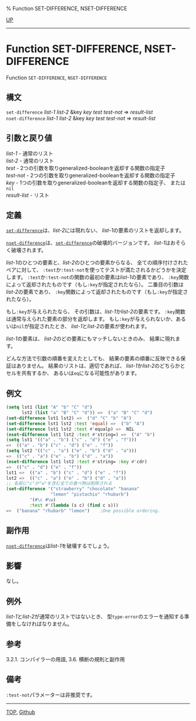 % Function SET-DIFFERENCE, NSET-DIFFERENCE

[UP](14.2.html)  

---

# Function SET-DIFFERENCE, NSET-DIFFERENCE


Function `SET-DIFFERENCE`, `NSET-DIFFERENCE`


## 構文

`set-difference` *list-1* *list-2* &key *key* *test* *test-not* => *result-list*  
`nset-difference` *list-1* *list-2* &key *key* *test* *test-not* => *result-list*


## 引数と戻り値

*list-1* - 通常のリスト  
*list-2* - 通常のリスト  
*test* - 2つの引数を取りgeneralized-booleanを返却する関数の指定子  
*test-not* - 2つの引数を取りgeneralized-booleanを返却する関数の指定子  
*key* - 1つの引数を取りgeneralized-booleanを返却する関数の指定子、
または`nil`  
*result-list* - リスト


## 定義

[`set-difference`](14.2.set-difference.html)は、*list-2*には現れない、
*list-1*の要素のリストを返却します。

[`nset-difference`](14.2.set-difference.html)は、[`set-difference`](14.2.set-difference.html)の破壊的バージョンです。
*list-1*はおそらく破壊されます。

*list-1*のひとつの要素と、*list-2*のひとつの要素からなる、
全ての順序付けされたペアに対して、
`:test`か`:test-not`を使ってテストが満たされるかどうかを決定します。
`:test`か`:test-not`の関数の最初の要素は*list-1*の要素であり、
`:key`関数によって返却されたものです（もし`:key`が指定されたなら）。
二番目の引数は*list-2*の要素であり、
`:key`関数によって返却されたものです（もし`:key`が指定されたなら）。

もし`:key`が与えられたなら、
その引数は、*list-1*か*list-2*の要素です。
`:key`関数は通常与えられた要素の部分を返却します。
もし`:key`が与えられないか、あるいは`nil`が指定されたとき、
*list-1*と*list-2*の要素が使われます。

*list-1*の要素は、
*list-2*のどの要素にもマッチしないときのみ、
結果に現れます。

どんな方法で引数の順番を変えたとしても、
結果の要素の順番に反映できる保証はありません。
結果のリストは、適切であれば、
*list-1*か*list-2*のどちらかとセルを共有するか、
あるいは`eq`になる可能性があります。


## 例文

```lisp
(setq lst1 (list "A" "b" "C" "d")
      lst2 (list "a" "B" "C" "d")) =>  ("a" "B" "C" "d")
(set-difference lst1 lst2) =>  ("d" "C" "b" "A")
(set-difference lst1 lst2 :test 'equal) =>  ("b" "A")
(set-difference lst1 lst2 :test #'equalp) =>  NIL 
(nset-difference lst1 lst2 :test #'string=) =>  ("A" "b")
(setq lst1 '(("a" . "b") ("c" . "d") ("e" . "f")))
=>  (("a" . "b") ("c" . "d") ("e" . "f")) 
(setq lst2 '(("c" . "a") ("e" . "b") ("d" . "a")))
=>  (("c" . "a") ("e" . "b") ("d" . "a")) 
(nset-difference lst1 lst2 :test #'string= :key #'cdr)
=>  (("c" . "d") ("e" . "f")) 
lst1 =>  (("a" . "b") ("c" . "d") ("e" . "f")) 
lst2 =>  (("c" . "a") ("e" . "b") ("d" . "a")) 
;; 名前に"c"か"w"を含む全ての食べ物は削除される
(set-difference '("strawberry" "chocolate" "banana"
                 "lemon" "pistachio" "rhubarb")
         '(#\c #\w)
         :test #'(lambda (s c) (find c s)))
=>  ("banana" "rhubarb" "lemon")    ;One possible ordering.
```


## 副作用

[`nset-difference`](14.2.set-difference.html)は*list-1*を破壊するでしょう。


## 影響

なし。


## 例外

*list-1*と*list-2*が通常のリストではないとき、
型`type-error`のエラーを通知する準備をしなければなりません。


## 参考

3.2.1. コンパイラーの用語,
3.6. 横断の規則と副作用


## 備考

`:test-not`パラメーターは非推奨です。


---
[TOP](index.html),  [Github](https://github.com/nptcl/npt-japanese)

